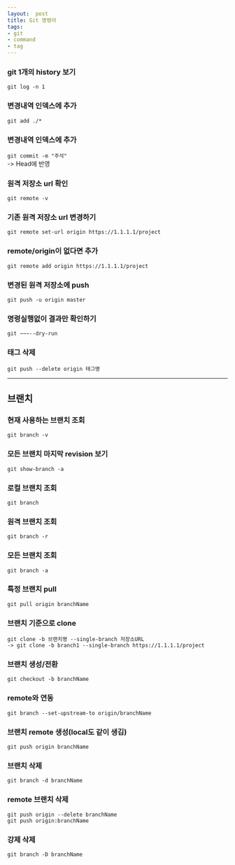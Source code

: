```yaml
---
layout:  post
title: Git 명령어
tags:
- git
- command
- tag
---
```


### git 1개의 history 보기
`git log -n 1`

### 변경내역 인덱스에 추가
`git add ./*`

### 변경내역 인덱스에 추가
`git commit -m "주석"`  
-> Head에 반영

### 원격 저장소 url 확인
`git remote -v`

### 기존 원격 저장소 url 변경하기
`git remote set-url origin https://1.1.1.1/project`

### remote/origin이 없다면 추가
`git remote add origin https://1.1.1.1/project`

### 변경된 원격 저장소에 push
`git push -u origin master`

### 명령실행없이 결과만 확인하기
`git ~~~--dry-run`

### 태그 삭제
`git push --delete origin 태그명`

---

## 브랜치

### 현재 사용하는 브랜치 조회
`git branch -v`

### 모든 브랜치 마지막 revision 보기
`git show-branch -a`

### 로컬 브랜치 조회
`git branch`

### 원격 브랜치 조회
`git branch -r`

### 모든 브랜치 조회
`git branch -a`

### 특정 브랜치 pull
`git pull origin branchName`

### 브랜치 기준으로 clone
```
git clone -b 브랜치명 --single-branch 저장소URL  
-> git clone -b branch1 --single-branch https://1.1.1.1/project
```

### 브랜치 생성/전환
`git checkout -b branchName`

### remote와 연동
`git branch --set-upstream-to origin/branchName`

### 브랜치 remote 생성(local도 같이 생김)
`git push origin branchName`

### 브랜치 삭제
`git branch -d branchName`

### remote 브랜치 삭제
`git push origin --delete branchName`  
`git push origin:branchName`

### 강제 삭제
`git branch -D branchName`
